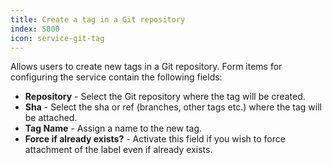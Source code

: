 ```yaml
---
title: Create a tag in a Git repository
index: 5000
icon: service-git-tag
---
```


Allows users to create new tags in a Git repository. Form items for configuring the service contain the following
fields:

- **Repository** - Select the Git repository where the tag will be created.
- **Sha** - Select the sha or ref (branches, other tags etc.) where the tag will be attached.
- **Tag Name** - Assign a name to the new tag.
- **Force if already exists?** - Activate this field if you wish to force attachment of the label even if already
  exists.
